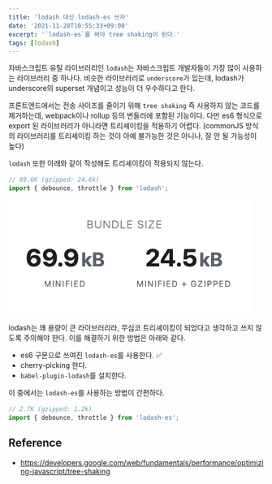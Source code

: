```yaml
---
title: 'lodash 대신 lodash-es 쓰자'
date: '2021-11-28T10:55:33+09:00'
excerpt: '`lodash-es`를 써야 tree shaking이 된다.'
tags: [lodash]
---
```


자바스크립트 유틸 라이브러리인 `lodash`는 자바스크립트 개발자들이 가장 많이 사용하는 라이브러리 중 하나다. 비슷한 라이브러리로 `underscore`가 있는데, lodash가 underscore의 superset 개념이고 성능이 더 우수하다고 한다.

프론트엔드에서는 전송 사이즈를 줄이기 위해 `tree shaking` 즉 사용하지 않는 코드를 제거하는데, webpack이나 rollup 등의 번들러에 포함된 기능이다. 다만 es6 형식으로 export 된 라이브러리가 아니라면 트리셰이킹을 적용하기 어렵다. (commonJS 방식의 라이브러리를 트리셰이킹 하는 것이 아예 불가능한 것은 아니나, 잘 안 될 가능성이 높다)

`lodash` 또한 아래와 같이 작성해도 트리셰이킹이 적용되지 않는다.

```ts
// 69.6K (gzipped: 24.6k)
import { debounce, throttle } from 'lodash';
```

![lodash](../../assets/lodash.png)

lodash는 꽤 용량이 큰 라이브러리라, 무심코 트리셰이킹이 되었다고 생각하고 쓰지 않도록 주의해야 한다. 이를 해결하기 위한 방법은 아래와 같다.

- es6 구문으로 쓰여진 `lodash-es`를 사용한다. ✅
- cherry-picking 한다.
- `babel-plugin-lodash`를 설치한다.

이 중에서는 `lodash-es`를 사용하는 방법이 간편하다.

```ts
// 2.7K (gzipped: 1.2k)
import { debounce, throttle } from 'lodash-es';
```

## Reference

- https://developers.google.com/web/fundamentals/performance/optimizing-javascript/tree-shaking
